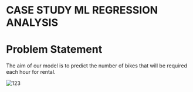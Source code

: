 # CASE STUDY ML REGRESSION ANALYSIS

# Problem Statement

The aim of our model is to predict the number of bikes that will be required each hour for rental.

![123](https://user-images.githubusercontent.com/85668824/121725327-c0cf8580-cb06-11eb-8def-298198505634.gif)

